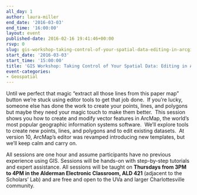 ```yaml
---
all_day: 1
author: laura-miller
end_date: '2016-03-03'
end_time: '16:00:00'
layout: event
published-date: 2016-02-16 19:41:46+00:00
rsvp: 0
slug: gis-workshop-taking-control-of-your-spatial-data-editing-in-arcgis-2
start_date: '2016-03-03'
start_time: '15:00:00'
title: 'GIS Workshop: Taking Control of Your Spatial Data: Editing in ArcGIS'
event-categories:
- Geospatial
---
```


Until we perfect that magic “extract all those lines from this paper map” button we’re stuck using editor tools to get that job done.  If you’re lucky, someone else has done the work to create your points, lines, and polygons but maybe they need your magic touch to make them better.  This session shows you how to create and modify vector features in ArcMap, the world’s most popular geographic information systems software.  We’ll explore tools to create new points, lines, and polygons and to edit existing datasets.  At version 10, ArcMap’s editor was revamped introducing new templates, but we’ll keep calm and carry on.

All sessions are one hour and assume participants have no previous experience using GIS. Sessions will be hands-on with step-by-step tutorials and expert assistance. All sessions will be taught on **Thursdays from 3PM to 4PM in the Alderman Electronic Classroom, ALD 421** (adjacent to the Scholars’ Lab) and are free and open to the UVa and larger Charlottesville community.




